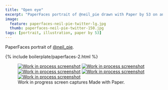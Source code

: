 ```yaml
---
title: "Open eye"
excerpt: "PaperFaces portrait of @neil_pie drawn with Paper by 53 on an iPad."
image: 
  feature: paperfaces-neil-pie-twitter-lg.jpg
  thumb: paperfaces-neil-pie-twitter-150.jpg
tags: [portrait, illustration, paper by 53]
---
```


PaperFaces portrait of [@neil_pie](http://twitter.com/neil_pie).

{% include boilerplate/paperfaces-2.html %}

<figure class="third">
	<a href="{{ site.url }}/images/paperfaces-neil-pie-process-1-lg.jpg"><img src="{{ site.url }}/images/paperfaces-neil-pie-process-1-600.jpg" alt="Work in process screenshot"></a>
	<a href="{{ site.url }}/images/paperfaces-neil-pie-process-2-lg.jpg"><img src="{{ site.url }}/images/paperfaces-neil-pie-process-2-600.jpg" alt="Work in process screenshot"></a>
	<a href="{{ site.url }}/images/paperfaces-neil-pie-process-3-lg.jpg"><img src="{{ site.url }}/images/paperfaces-neil-pie-process-3-600.jpg" alt="Work in process screenshot"></a>
	<a href="{{ site.url }}/images/paperfaces-neil-pie-process-4-lg.jpg"><img src="{{ site.url }}/images/paperfaces-neil-pie-process-4-600.jpg" alt="Work in process screenshot"></a>
	<a href="{{ site.url }}/images/paperfaces-neil-pie-process-5-lg.jpg"><img src="{{ site.url }}/images/paperfaces-neil-pie-process-5-600.jpg" alt="Work in process screenshot"></a>
	<figcaption>Work in progress screen captures Made with Paper.</figcaption>
</figure>